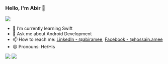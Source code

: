 ### Hello, I'm Abir 👋

![](https://komarev.com/ghpvc/?abiramee&color=0055ff)
- 🌱 I’m currently learning Swift
- 💬 Ask me about Android Development
- 📫 How to reach me: [LinkedIn - @abiramee](https://www.linkedin.com/in/abiramee/), [Facebook - @hossain.amee](https://www.facebook.com/hossain.amee/)
- 😄 Pronouns: He/His

<img src="https://github-readme-stats.vercel.app/api?username=abiramee&bg_color=0055FF&text_color=ffffff&title_color=ffffff&show_icons=true&icon_color=ffffff&include_all_commits=true&&count_private=true&">

<img src="https://github-readme-stats.vercel.app/api/top-langs/?username=abiramee&layout=demo&show_icons=true">
